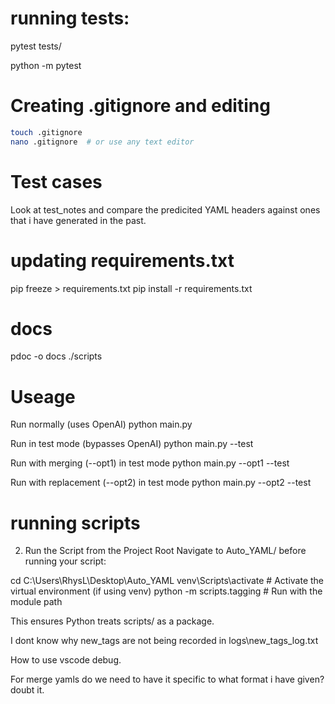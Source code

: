 # running tests:
pytest tests/

python -m pytest

# Creating .gitignore and editing 
```bash
touch .gitignore
nano .gitignore  # or use any text editor
```

# Test cases
Look at test_notes and compare the predicited YAML headers against ones that i have generated in the past.

# updating requirements.txt
pip freeze > requirements.txt
pip install -r requirements.txt

# docs
pdoc -o docs ./scripts



# Useage
Run normally (uses OpenAI)
python main.py

Run in test mode (bypasses OpenAI)
python main.py --test

Run with merging (--opt1) in test mode
python main.py --opt1 --test

Run with replacement (--opt2) in test mode
python main.py --opt2 --test

# running scripts

2. Run the Script from the Project Root
Navigate to Auto_YAML/ before running your script:

cd C:\Users\RhysL\Desktop\Auto_YAML
venv\Scripts\activate  # Activate the virtual environment (if using venv)
python -m scripts.tagging  # Run with the module path

This ensures Python treats scripts/ as a package.

I dont know why new_tags are not being recorded in logs\new_tags_log.txt

How to use vscode debug.

For merge yamls do we need to have it specific to what format i have given? doubt it.




